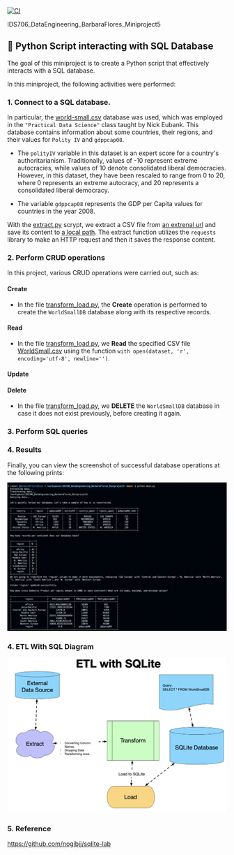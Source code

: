 
[![CI](https://github.com/nogibjj/IDS706_DataEngineering_BarbaraFlores_Miniproject5/actions/workflows/cicd.yml/badge.svg)](https://github.com/nogibjj/IDS706_DataEngineering_BarbaraFlores_Miniproject5/actions/workflows/cicd.yml)

IDS706_DataEngineering_BarbaraFlores_Miniproject5
## 📂 Python Script interacting with SQL Database

The goal of this miniproject is to create a Python script that effectively interacts with a SQL database.

In this miniproject, the following activities were performed:

### 1. Connect to a SQL database. 

In particular, the [world-small.csv](https://raw.githubusercontent.com/sejdemyr/sejdemyr.github.io/master/r-tutorials/basics/data/world-small.csv) database was used, which was employed in the `"Practical Data Science"` class taught by Nick Eubank. This database contains information about some countries, their regions, and their values for `Polity IV` and `gdppcap08`.

- The `polityIV` variable in this dataset is an expert score for a country's authoritarianism. Traditionally, values of -10 represent extreme autocracies, while values of 10 denote consolidated liberal democracies. However, in this dataset, they have been rescaled to range from 0 to 20, where 0 represents an extreme autocracy, and 20 represents a consolidated liberal democracy.

- The variable `gdppcap08` represents the GDP per Capita values for countries in the year 2008.

With the [extract.py](https://github.com/nogibjj/IDS706_DataEngineering_BarbaraFlores_Miniproject5/blob/main/mylib/extract.py) scrypt, we extract a CSV file from [an extrenal url](https://raw.githubusercontent.com/sejdemyr/sejdemyr.github.io/master/r-tutorials/basics/data/world-small.csv) and save its content to [a local path](https://github.com/nogibjj/IDS706_DataEngineering_BarbaraFlores_Miniproject5/blob/main/data/WorldSmall.csv). The extract function utilizes the `requests` library to make an HTTP request and then it saves the response content.

### 2. Perform CRUD operations

In this project, various CRUD operations were carried out, such as:

#### Create
- In the file [transform_load.py](https://github.com/nogibjj/IDS706_DataEngineering_BarbaraFlores_Miniproject5/blob/main/mylib/transform_load.py), the **Create** operation is performed to create the `WorldSmallDB` database along with its respective records. 

#### Read
- In the file [transform_load.py](https://github.com/nogibjj/IDS706_DataEngineering_BarbaraFlores_Miniproject5/blob/main/mylib/transform_load.py), we **Read** the specified CSV file [WorldSmall.csv](https://github.com/nogibjj/IDS706_DataEngineering_BarbaraFlores_Miniproject5/blob/main/data/WorldSmall.csv) using the function `with open(dataset, 'r', encoding='utf-8', newline='')`.


#### Update

#### Delete
- In the file [transform_load.py](https://github.com/nogibjj/IDS706_DataEngineering_BarbaraFlores_Miniproject5/blob/main/mylib/transform_load.py), we **DELETE** the `WorldSmallDB` database in case it does not exist previously, before creating it again.

### 3. Perform SQL queries

### 4. Results

Finally, you can view the screenshot of successful database operations at the following prints:

![SuccessfuLDatabaseOperations](https://raw.githubusercontent.com/nogibjj/IDS706_DataEngineering_BarbaraFlores_Miniproject5/main/images/SuccessfuLDatabaseOperations.png)

### 4. ETL With SQL Diagram

![ETL With SQL Diagram](https://raw.githubusercontent.com/nogibjj/IDS706_DataEngineering_BarbaraFlores_Miniproject5/main/images/ETLWithSQLite.png)


### 5. Reference
https://github.com/nogibjj/sqlite-lab
